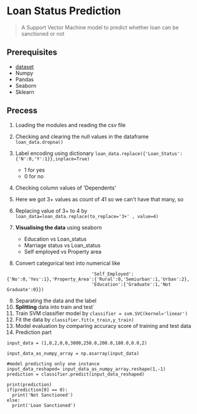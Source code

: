 # Loan Status Prediction
> A Support Vector Machine model to predict whether loan can be sanctioned or not

## Prerequisites
- [dataset](https://www.kaggle.com/datasets/ninzaami/loan-predication)
- Numpy 
- Pandas
- Seaborn
- Sklearn

## Precess
1. Loading the modules and reading the csv file
2. Checking and clearing the null values in the dataframe ```loan_data.dropna()```
3. Label encoding using dictionary ```loan_data.replace({'Loan_Status':{'N':0,'Y':1}},inplace=True)```
    - 1 for yes
    - 0 for no

4. Checking column values of 'Dependents'
5. Here we got 3+ values as count of 41 so we can't have that many, so
6. Replacing value of 3+ to 4 by ```loan_data=loan_data.replace(to_replace='3+' , value=4)```
7. **Visualising the data** using seaborn
    - Education vs Loan_status
    - Marriage status vs Loan_status
    - Self employed vs Property area

8. Convert categorical text into numerical like 
```loan_dataset = loan_data.replace({'Married':{'No':0,'Yes':1},'Gender':{'Male':1,'Female':0},
                                'Self_Employed':{'No':0,'Yes':1},'Property_Area':{'Rural':0,'Semiurban':1,'Urban':2},
                                'Education':{'Graduate':1,'Not Graduate':0}})
```
9. Separating the data and the label
10. **Splitting** data into train and test`
11. Train SVM classifier model by ```classifier = svm.SVC(kernel='linear')```
12. Fit the data by ```classifier.fit(x_train,y_train)```
13. Model evaluation by comparing accuracy score of training and test data
14. Prediction part
```
input_data = (1,0,2,0,0,3000,250.0,200.0,180.0,0.0,2)

input_data_as_numpy_array = np.asarray(input_data)

#model predicting only one instance
input_data_reshaped= input_data_as_numpy_array.reshape(1,-1)  
prediction = classifier.predict(input_data_reshaped)

print(prediction)
if(prediction[0] == 0):
  print('Not Sanctioned')
else:
  print('Loan Sanctioned')  
```
